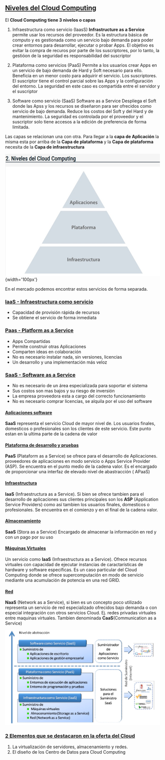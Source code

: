 ## [Niveles del Cloud Computing](2-Niveles_del_Cloud_Computing.pdf)

El **Cloud Computing tiene 3 nivelos o capas**

1. Infraestructura como servicio (IaasS) 
**Infrastructure as a Service** permite usar los recursos del proveedor.
Es la estructura básica de computo y es gestionada como un servicio bajo demanda
para poder crear entornos para desarrollar, ejecutar o probar Apps. 
El objetivo es evitar la compra de recuros por parte de los suscriptores, por lo
tanto, la gestióon de la seguridad es responsabilidad del suscriptor

2. Plataforma como servicios (PaaS)
Permite a los usuarios crear Apps en un servicio de bajo demanda de Hard y Soft
necesario para ello. Beneficia en un menor costo para adquirir el servicio. 
Los suscriptores.
El suscriptor tiene el control parcial sobre las Apps y la configuración del
entorno. La seguridad en este caso es compartida entre el servidor y el suscriptor

3. Software como servicio (SaaS)
Software as a Service
Despliega el Soft donde las Apss y los recursos se diseñaron para ser ofrecidos
como servicio de bajo demanda. 
Reduce los costos del Soft y del Hard y de mantenimiento. 
La seguridad es controlada por el proveedor y el suscriptor solo tiene accesos
a la edición de preferencia de forma limitada. 

Las capas se relacionan una con otra. 
Para llegar a la **capa de Aplicación** la misma esta por arriba de la **Capa de plataforma** y la 
**Capa de plataforma** necesita de la **Capa de infraestructura**

![niveles](niveles.jpg){width='100px'}

En el mercado podemos encontrar estos servicios de forma separada. 

### [IaaS - Infraestructura como servicio]()
- Capacidad de provisión rápida de recursos
- Se obtiene el servicio de forma inmediata

### [Paas - Platform as a Service]()
- Apps Compartidas
- Permite construir otras Aplicaciones
- Comparten ideas en colaboración
- No es necesario instalar nada, sin versiones, licencias
- Un desarrollo y una implementación más veloz

### [SaaS - Software as a Service]()
- No es necesario de un área especializada para soportar el sistema
- Sus costos son mas bajos y su riesgo de inversión
- La empresa proveedora esta a cargo del correcto funcionamiento
- No es necesario comprar licencias, se alquila por el uso del software

#### [Aplicaciones software]()
**SaaS** representa el servicio Cloud de mayor nivel de. Los usuarios finales,
domesticos o profesionales son los clientes de este servicio. Este punto
estan en la ultima parte de la cadena de valor

#### [Plataforma de desarrollo y pruebas]()
**PaaS** (Plataform as a Service) se ofrece para el desarrollo de Aplicaciones.
proveedores de aplicaciones en modo servicio o Apps Service Provider (ASP).
Se encuentra en el punto medio de la cadena valor.
Es el encargado de proporcionar una interfaz de elevado nivel de abastracción
( APaaS)

#### [Infraestructura]()
**IaaS** (Infraestructura as a Service). Si bien se ofrece tambien para el desarrollo de aplicaciones
sus clientes principales son los **ASP** (Application Service Providers) como así tambien los usuarios
finales, domesticos o profesionales. 
Se encuentra en el comienzo y en el final de la cadena valor.

#### [Almacenamiento]()
**SaaS** (Stora as a Service) Encargado de almacenar la información en red y con un pago por su uso

#### [Máquinas Virtuales]()
Un servicio como **IaaS** (Infraestructura as a Service). Ofrece recursos virtuales con capacidad de ejecutar instancias de caractarísticas de hardware y software específicas.
Es un caso particular del Cloud Computing donde se ofrece supercomputación en modo de 
servicio mediante una acumulación de potencia en una red GRID.


#### [Red]()
**NaaS** (Network as a Service), si bien es un concepto poco utilizado representa
un servicio de red especializado ofrecidos bajo demanda o con especial integración
con otros servicios Cloud. Ej. redes privadas virtuales entre maquinas virtuales. 
Tambíen denominada **CaaS**(Communication as a Service)

![](niveles-abstraccion.jpg)

### [2 Elementos que se destacaron en la oferta del Cloud]()
1. La virtualización de servidores, almacenamiento y redes.
2. El diseño de los Centro de Datos para Cloud Computing